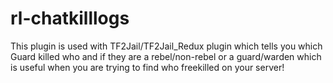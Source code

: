 # rl-chatkilllogs
This plugin is used with TF2Jail/TF2Jail_Redux plugin which tells you which Guard killed who and if they are a rebel/non-rebel or a guard/warden which is useful when you are trying to find who freekilled on your server! 
